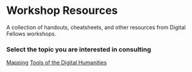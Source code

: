 # Workshop Resources 
A collection of handouts, cheatsheets, and other resources from Digital Fellows workshops.

### Select the topic you are interested in consulting

[Mapping](Mapping) 
[Tools of the Digital Humanities](https://docs.google.com/presentation/d/1ZsSpdZAHhA9utE2cV2cYNSLcScuIuVs1P1AdyALqdQo/edit?usp=sharing)

